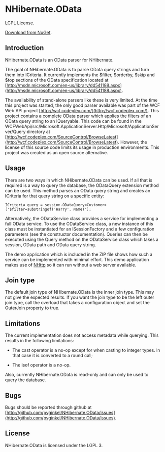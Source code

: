 # NHibernate.OData

LGPL License.

[Download from NuGet](http://nuget.org/packages/NHibernate.OData).

## Introduction

NHibernate.OData is an OData parser for NHibernate.

The goal of NHibernate.OData is to parse OData query strings and turn them
into ICriteria. It currently implements the $filter, $orderby, $skip and
$top sections of the OData specification located at
[http://msdn.microsoft.com/en-us/library/dd541188.aspx](http://msdn.microsoft.com/en-us/library/dd541188.aspx).

The availability of stand-alone parsers like these is very limited. At the time
this project was started, the only good parser available was part
of the WCF Web API project [http://wcf.codeplex.com/](http://wcf.codeplex.com/).
This project contains a complete OData parser which applies the filters
of an OData query string to an IQueryable. This code can be found in the
WCFWebApi/src/Microsoft.ApplicationServer.Http/Microsoft/ApplicationServer/Query
directory at [http://wcf.codeplex.com/SourceControl/BrowseLatest](http://wcf.codeplex.com/SourceControl/BrowseLatest).
However, the license of this source code limits its usage in production
environments. This project was created as an open source alternative.

## Usage

There are two ways in which NHibernate.OData can be used. If all that is required
is a way to query the database, the ODataQuery extension method can be used.
This method parses an OData query string and creates an ICriteria for that
query string on a specific entity:

    ICriteria query = session.ODataQuery<Customer>("$filter=substringof('Harry', Name)");

Alternatively, the ODataService class provides a service for implementing
a full OData service. To use the ODataService class, a new instance of this
class must be instantiated for an ISessionFactory and a few configuration
parameters (see the constructor documentation). Queries can then be
executed using the Query method on the ODataService class which takes a
session, OData path and OData query string.

The demo application which is included in the ZIP file shows how such a service
can be implemented with minimal effort. This demo application makes use of
[NHttp](http://github.com/pvginkel/NHttp) so it can run without a web
server available.

## Join type

The default join type of NHibernate.OData is the inner join type. This may not give
the expected results. If you want the join type to be the left outer join type, call the
overload that takes a configuration object and set the OuterJoin property to true.

## Limitations

The current implementation does not access metadata while querying. This
results in the following limitations:

* The cast operator is a no-op except for when casting to integer types. In that case it is converted to a round call;

* The isof operator is a no-op.

Also, currently NHibernate.OData is read-only and can only be used to query
the database.

## Bugs

Bugs should be reported through github at
[http://github.com/pvginkel/NHibernate.OData/issues](http://github.com/pvginkel/NHibernate.OData/issues).

## License

NHibernate.OData is licensed under the LGPL 3.
